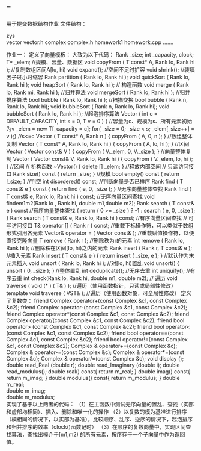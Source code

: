 # -
用于提交数据结构作业
文件结构：
   
   zys  
         vector
                  vector.h
         complex
                  complex.h
         homework1
                  homework.cpp
         .......
        
作业一：
定义了向量模板：
大致为以下代码：
   Rank _size; int _capacity, clock;  T* _elem; //规模、容量、数据区
   void copyFrom ( T const* A, Rank lo, Rank hi ); //复制数组区间A[lo, hi)
   void expand(); //空间不足时扩容
   void shrink(); //装填因子过小时缩容 
   Rank partition ( Rank lo, Rank hi );
   void quickSort ( Rank lo, Rank hi );
   void heapSort ( Rank lo, Rank hi );
   // 构造函数
   void merge ( Rank lo, Rank mi, Rank hi ); //归并算法
   void mergeSort ( Rank lo, Rank hi ); //归并排序算法 
   bool bubble ( Rank lo, Rank hi ); //扫描交换
   bool bubble ( Rank n, Rank lo, Rank hi);
   void bubbleSort ( Rank n, Rank lo, Rank hi);
   void bubbleSort ( Rank lo, Rank hi ); //起泡排序算法
   Vector ( int c = DEFAULT_CAPACITY, int s = 0, T v = 0 ) {
   //容量为c、规模为s、所有元素初始为v 
   _elem = new T[_capacity = c]; 
   for( _size = 0; _size < s; _elem[_size++] = v );} //s<=c
   Vector ( T const* A, Rank n ) 
  	    { copyFrom ( A, 0, n ); } //数组整体复制
   Vector ( T const* A, Rank lo, Rank hi )
    	{ copyFrom ( A, lo, hi ); } //区间
   Vector ( Vector<T> const& V )
    	{ copyFrom ( V._elem, 0, V._size ); } //向量整体复制
   Vector ( Vector<T> const& V, Rank lo, Rank hi )
   	    { copyFrom ( V._elem, lo, hi ); } //区间
   // 析构函数
   ~Vector() { delete [] _elem; } //释放内部空间
   // 只读访问接口
   Rank size() const { return _size; } //规模
   bool empty() const { return !_size; } //判空
   int disordered() const; //判断向量是否已排序
   Rank find ( T const& e ) const { return find ( e, 0, _size ); } //无序向量整体查找
   Rank find ( T const& e, Rank lo, Rank hi ) const; //无序向量区间查找
   void findem1m2(Rank lo , Rank hi, double m1,double m2);
   Rank search ( T const& e ) const //有序向量整体查找
   { return ( 0 >= _size ) ? -1 : search ( e, 0, _size ); }
   Rank search ( T const& e, Rank lo, Rank hi ) const; //有序向量区间查找
   // 可写访问接口
   T& operator [] ( Rank r ) const; //重载下标操作符，可以类似于数组形式引用各元素
   Vector<T>& operator = ( Vector<T> const& ); //重载赋值操作符，以便直接克隆向量
   T remove ( Rank r ); //删除秩为r的元素
   int remove ( Rank lo, Rank hi ); //删除秩在区间[lo, hi)之内的元素
   Rank insert ( Rank r, T const& e ); //插入元素
   Rank insert ( T const& e ) 
   { return insert ( _size, e ); } //默认作为末元素插入
   void unsort ( Rank lo, Rank hi ); //对[lo, hi)置乱
   void unsort()
    { unsort ( 0, _size ); } //整体置乱
   int deduplicate(); //无序去重
   int uniquify(); //有序去重
   int check(Rank lo, Rank hi, double m1, double m2);
   // 遍历
   void traverse ( void (* ) ( T& ) ); //遍历（使用函数指针，只读或局部性修改）
   template <typename VST> void traverse ( VST& ); //遍历（使用函数对象，可全局性修改）
定义了复数类： 
    friend Complex operator+(const Complex &c1, const Complex &c2);
    friend Complex operator-(const Complex &c1, const Complex &c2);
    friend Complex operator*(const Complex &c1, const Complex &c2);
    friend Complex operator/(const Complex &c1, const Complex &c2);
    friend bool operator> (const Complex &c1, const Complex &c2);
    friend bool operator< (const Complex &c1, const Complex &c2);
    friend bool operator==(const Complex &c1, const Complex &c2);
    friend bool operator!=(const Complex &c1, const Complex &c2);
    Complex & operator+=(const Complex &c);
    Complex & operator-=(const Complex &c);
    Complex & operator*=(const Complex &c);
    Complex & operator/=(const Complex &c);
    void display ();
    double read_Real (double r);
    double read_Imaginary (double i);
    double read_modulus();
    double real() const{ return m_real; }
    double imag() const{ return m_imag; }
    double modulus() const{ return m_modulus; } 
    double m_real;  
    double m_imag;  
    double m_modulus;  
 实现了基于以上两者的代码：
    （1）在主函数中测试无序向量的置乱、查找（实部和虚部均相同）、插入、删除和唯一化的操作
    （2）以复数的模为基准进行排序（模相同的情况下，以实部为基准），比较顺序、乱序、逆序的情况下，起泡排序和归并排序的效率（clock()函数记时）
    （3）在顺序的复数向量中，实现区间查找算法，查找出模介于[m1,m2) 的所有元素，按序存于一个子向量中作为返回值。
